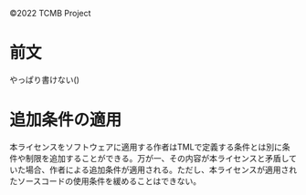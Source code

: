©2022 TCMB Project
# 前文
やっぱり書けない()
# 追加条件の適用
本ライセンスをソフトウェアに適用する作者はTMLで定義する条件とは別に条件や制限を追加することができる。万が一、その内容が本ライセンスと矛盾していた場合、作者による追加条件が適用される。ただし、本ライセンスが適用されたソースコードの使用条件を緩めることはできない。
